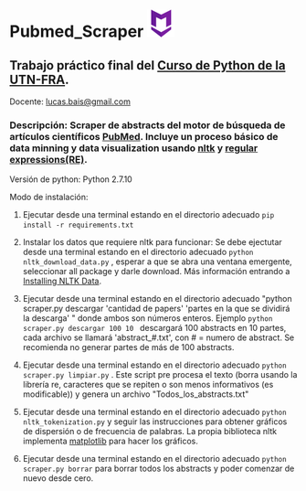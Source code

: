 ﻿# Pubmed_Scraper ![alt text](https://github.com/adam-p/markdown-here/raw/master/src/common/images/icon48.png "Logo")


## Trabajo práctico final del [Curso de Python de la UTN-FRA]( http://www.lslutnfra.com/curso-python "Curso de Python de la UTN fra").  

Docente: lucas.bais@gmail.com

### Descripción: Scraper de abstracts del motor de búsqueda de artículos científicos [PubMed]( https://www.ncbi.nlm.nih.gov/pubmed/ "PubMed"). Incluye un proceso básico de data minning y data visualization usando [nltk](http://www.nltk.org/ "nltk") y [regular expressions(RE)](https://docs.python.org/3.4/library/re.html).

Versión de python: Python 2.7.10

Modo de instalación:

1)  Ejecutar desde una terminal estando en el directorio adecuado `pip install -r requirements.txt`

2) Instalar los datos que requiere nltk para funcionar: 
Se debe ejectutar desde una terminal estando en el directorio adecuado `python nltk_download_data.py` , esperar a que se abra una ventana emergente,  seleccionar all package y darle download.
Más información entrando a [Installing NLTK Data](http://www.nltk.org/data.html).

3) Ejecutar desde una terminal estando en el directorio adecuado "python scraper.py descargar 'cantidad de papers' 'partes en la que se dividirá la descarga' " donde ambos
son números enteros. Ejemplo `python scraper.py descargar 100 10 ` descargará 100 abstracts en 10 partes, cada archivo se llamará 'abstract_#.txt', con # = numero de abstract. Se recomienda no generar partes de más de 100 abstracts.

4) Ejecutar desde una terminal estando en el directorio adecuado `python scraper.py limpiar.py` . 
Este script pre procesa el texto (borra usando la librería re, caracteres que se repiten o son menos informativos (es modificable)) y genera un archivo "Todos_los_abstracts.txt"

5) Ejecutar desde una terminal estando en el directorio adecuado `python nltk_tokenization.py` y seguir las instrucciones para obtener gráficos de dispersión o de frecuencia de palabras.
La propia biblioteca nltk implementa [matplotlib](https://matplotlib.org/) para hacer los gráficos.

6) Ejecutar desde una terminal estando en el directorio adecuado `python scraper.py borrar` para borrar todos los abstracts y poder comenzar de nuevo desde cero.

 

